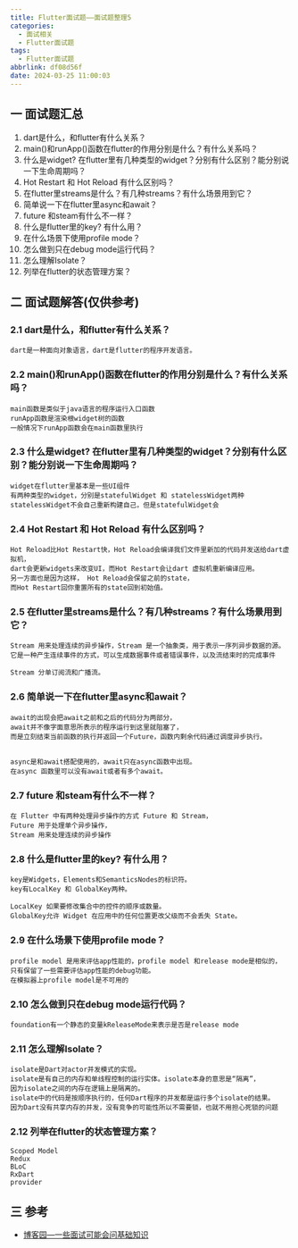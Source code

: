 ```yaml
---
title: Flutter面试题——面试题整理5
categories:
  - 面试相关
  - Flutter面试题
tags:
  - Flutter面试题
abbrlink: df08d56f
date: 2024-03-25 11:00:03
---
```

## 一 面试题汇总

1. dart是什么，和flutter有什么关系？
2. main()和runApp()函数在flutter的作用分别是什么？有什么关系吗？
3. 什么是widget?  在flutter里有几种类型的widget？分别有什么区别？能分别说一下生命周期吗？
4. Hot Restart 和 Hot Reload 有什么区别吗？
5. 在flutter里streams是什么？有几种streams？有什么场景用到它？<!--more-->
6. 简单说一下在flutter里async和await？
7. future 和steam有什么不一样？
8. 什么是flutter里的key? 有什么用？
9. 在什么场景下使用profile mode？
10. 怎么做到只在debug mode运行代码？
11. 怎么理解Isolate？   
12. 列举在flutter的状态管理方案？

## 二  面试题解答(仅供参考)

### 2.1 dart是什么，和flutter有什么关系？

```
dart是一种面向对象语言，dart是flutter的程序开发语言。
```

### 2.2 main()和runApp()函数在flutter的作用分别是什么？有什么关系吗？

```
main函数是类似于java语言的程序运行入口函数
runApp函数是渲染根widget树的函数
一般情况下runApp函数会在main函数里执行
```

### 2.3  什么是widget?  在flutter里有几种类型的widget？分别有什么区别？能分别说一下生命周期吗？

```
widget在flutter里基本是一些UI组件
有两种类型的widget，分别是statefulWidget 和 statelessWidget两种
statelessWidget不会自己重新构建自己，但是statefulWidget会    
```

### 2.4 Hot Restart 和 Hot Reload 有什么区别吗？

```
Hot Reload比Hot Restart快，Hot Reload会编译我们文件里新加的代码并发送给dart虚拟机，
dart会更新widgets来改变UI，而Hot Restart会让dart 虚拟机重新编译应用。
另一方面也是因为这样， Hot Reload会保留之前的state，
而Hot Restart回你重置所有的state回到初始值。
```

### 2.5 在flutter里streams是什么？有几种streams？有什么场景用到它？

```
Stream 用来处理连续的异步操作，Stream 是一个抽象类，用于表示一序列异步数据的源。
它是一种产生连续事件的方式，可以生成数据事件或者错误事件，以及流结束时的完成事件

Stream 分单订阅流和广播流。
```

### 2.6 简单说一下在flutter里async和await？

```
await的出现会把await之前和之后的代码分为两部分，
await并不像字面意思所表示的程序运行到这里就阻塞了，
而是立刻结束当前函数的执行并返回一个Future，函数内剩余代码通过调度异步执行。


async是和await搭配使用的，await只在async函数中出现。
在async 函数里可以没有await或者有多个await。
```

### 2.7 future 和steam有什么不一样？

```
在 Flutter 中有两种处理异步操作的方式 Future 和 Stream，
Future 用于处理单个异步操作，
Stream 用来处理连续的异步操作
```

### 2.8 什么是flutter里的key? 有什么用？

```
key是Widgets，Elements和SemanticsNodes的标识符。
key有LocalKey 和 GlobalKey两种。

LocalKey 如果要修改集合中的控件的顺序或数量。
GlobalKey允许 Widget 在应用中的任何位置更改父级而不会丢失 State。
```

### 2.9 在什么场景下使用profile mode？

```
profile model 是用来评估app性能的，profile model 和release mode是相似的，
只有保留了一些需要评估app性能的debug功能。
在模拟器上profile model是不可用的
```

### 2.10 怎么做到只在debug mode运行代码？

```
foundation有一个静态的变量kReleaseMode来表示是否是release mode
```

### 2.11 怎么理解Isolate？   

```
isolate是Dart对actor并发模式的实现。 
isolate是有自己的内存和单线程控制的运行实体。isolate本身的意思是“隔离”，
因为isolate之间的内存在逻辑上是隔离的。
isolate中的代码是按顺序执行的，任何Dart程序的并发都是运行多个isolate的结果。
因为Dart没有共享内存的并发，没有竞争的可能性所以不需要锁，也就不用担心死锁的问题
```

### 2.12 列举在flutter的状态管理方案？

```
Scoped Model
Redux
BLoC
RxDart
provider
```

## 三 参考

* [博客园—一些面试可能会问基础知识](https://www.cnblogs.com/sundaysandroid/p/13528265.html)


